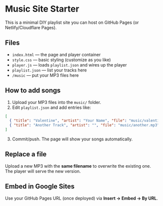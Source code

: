 # Music Site Starter

This is a minimal DIY playlist site you can host on GitHub Pages (or Netlify/Cloudflare Pages).

## Files
- `index.html` — the page and player container
- `style.css` — basic styling (customize as you like)
- `player.js` — loads `playlist.json` and wires up the player
- `playlist.json` — list your tracks here
- `/music` — put your MP3 files here

## How to add songs
1. Upload your MP3 files into the `music/` folder.
2. Edit `playlist.json` and add entries like:
```json
[
  { "title": "Valentine", "artist": "Your Name", "file": "music/valentine.mp3" },
  { "title": "Another Track", "artist": "", "file": "music/another.mp3" }
]
```
3. Commit/push. The page will show your songs automatically.

## Replace a file
Upload a new MP3 with the **same filename** to overwrite the existing one. The player will serve the new version.

## Embed in Google Sites
Use your GitHub Pages URL (once deployed) via **Insert → Embed → By URL**.
